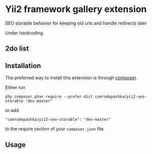 Yii2 framework gallery extension
=================
SEO storable behavior for keeping old urls and handle redirects later

Under hardcoding.

2do list
 -

Installation
------------

The preferred way to install this extension is through [composer](http://getcomposer.org/download/).

Either run

```
php composer.phar require --prefer-dist comradepashka/yii2-seo-storable "dev-master"
```

or add

```
"comradepashka/yii2-seo-storable": "dev-master"
```

to the require section of your `composer.json` file.


Usage
-----
